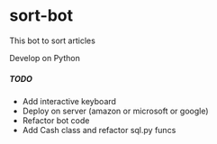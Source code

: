 # sort-bot
This bot to sort articles

Develop on Python


##### TODO
+ Add interactive keyboard
+ Deploy on server (amazon or microsoft or google)
+ Refactor bot code
+ Add Cash class and refactor sql.py funcs